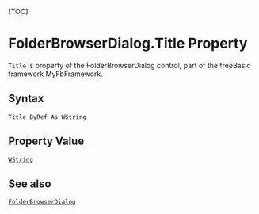 [TOC]
# FolderBrowserDialog.Title Property

`Title` is property of the FolderBrowserDialog control, part of the freeBasic framework MyFbFramework.
## Syntax
```freeBasic
Title ByRef As WString
```
## Property Value
[`WString`]("https://www.freebasic.net/wiki/KeyPgWString")
## See also
[`FolderBrowserDialog`](FolderBrowserDialog.md)
